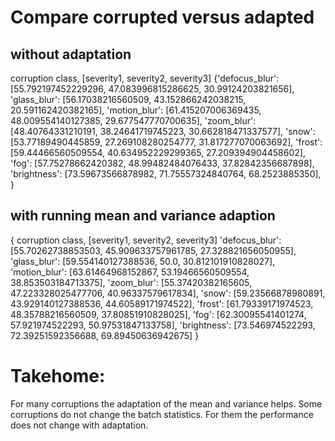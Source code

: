 # Compare corrupted versus adapted

## without adaptation
corruption class, [severity1, severity2, severity3]
{'defocus_blur': [55.792197452229296, 47.083996815286625, 30.99124203821656],
 'glass_blur':  [56.17038216560509, 43.152866242038215, 20.591162420382165],
 'motion_blur': [61.415207006369435, 48.009554140127385, 29.677547770700635],
 'zoom_blur':   [48.40764331210191, 38.24641719745223, 30.662818471337577],
 'snow':        [53.77189490445859, 27.269108280254777, 31.817277070063692],
 'frost':       [59.44466560509554, 40.634952229299365, 27.209394904458602],
 'fog':         [57.75278662420382, 48.99482484076433, 37.82842356687898],
 'brightness':  [73.59673566878982, 71.75557324840764, 68.2523885350],
}

## with running mean and variance adaption
{
    corruption class, [severity1, severity2, severity3]
    'defocus_blur': [55.70262738853503, 45.909633757961785, 27.328821656050955],
    'glass_blur': [59.554140127388536, 50.0, 30.812101910828027],
    'motion_blur': [63.61464968152867, 53.19466560509554, 38.853503184713375],
    'zoom_blur': [55.37420382165605, 47.223328025477706, 40.96337579617834],
    'snow': [59.23566878980891, 43.929140127388536, 44.60589171974522],
    'frost': [61.79339171974523, 48.35788216560509, 37.80851910828025],
    'fog': [62.30095541401274, 57.921974522293, 50.97531847133758],
    'brightness': [73.546974522293, 72.39251592356688, 69.89450636942675]
}

# Takehome:
For many corruptions the adaptation of the mean and variance helps. Some corruptions do not change the batch statistics. For them the performance does not change with adaptation. 